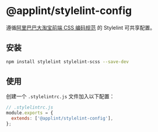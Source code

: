 # @applint/stylelint-config

遵循[阿里巴巴大淘宝前端 CSS 编码规范](/css-spec.md) 的 Stylelint 可共享配置。

## 安装

```bash
npm install stylelint stylelint-scss --save-dev
```

## 使用

创建一个 `.stylelintrc.js` 文件加入以下配置：

```js
// .stylelintrc.js
module.exports = {
  extends: ['@applint/stylelint-config'],
};
```
